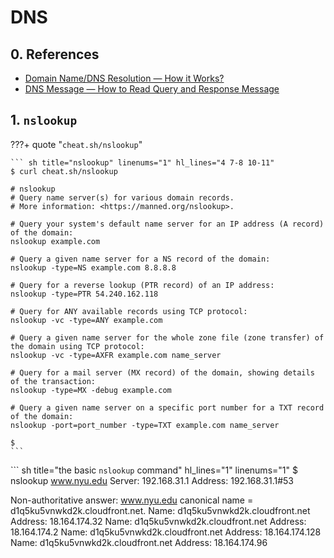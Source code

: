 # DNS

## 0. References

-   [Domain Name/DNS Resolution — How it Works?](https://cabulous.medium.com/domain-name-dns-resolution-how-it-works-bddafa0246ed)
-   [DNS Message — How to Read Query and Response Message](https://cabulous.medium.com/dns-message-how-to-read-query-and-response-message-cfebcb4fe817)

## 1. `nslookup`

???+ quote "`cheat.sh/nslookup`"

    ``` sh title="nslookup" linenums="1" hl_lines="4 7-8 10-11"
    $ curl cheat.sh/nslookup
    
    # nslookup
    # Query name server(s) for various domain records.
    # More information: <https://manned.org/nslookup>.
    
    # Query your system's default name server for an IP address (A record) of the domain:
    nslookup example.com
    
    # Query a given name server for a NS record of the domain:
    nslookup -type=NS example.com 8.8.8.8
    
    # Query for a reverse lookup (PTR record) of an IP address:
    nslookup -type=PTR 54.240.162.118
    
    # Query for ANY available records using TCP protocol:
    nslookup -vc -type=ANY example.com 
    
    # Query a given name server for the whole zone file (zone transfer) of the domain using TCP protocol:
    nslookup -vc -type=AXFR example.com name_server
    
    # Query for a mail server (MX record) of the domain, showing details of the transaction:
    nslookup -type=MX -debug example.com
    
    # Query a given name server on a specific port number for a TXT record of the domain:
    nslookup -port=port_number -type=TXT example.com name_server
    
    $
    ```

``` sh title="the basic `nslookup` command" hl_lines="1" linenums="1"
$ nslookup www.nyu.edu
Server:		192.168.31.1
Address:	192.168.31.1#53

Non-authoritative answer:
www.nyu.edu	canonical name = d1q5ku5vnwkd2k.cloudfront.net.
Name:	d1q5ku5vnwkd2k.cloudfront.net
Address: 18.164.174.32
Name:	d1q5ku5vnwkd2k.cloudfront.net
Address: 18.164.174.2
Name:	d1q5ku5vnwkd2k.cloudfront.net
Address: 18.164.174.128
Name:	d1q5ku5vnwkd2k.cloudfront.net
Address: 18.164.174.96
```



